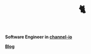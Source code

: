 <h1 align="center">
    🐈<br /><br />
</h1>

**Software Engineer in [channel-io](https://channel.io)**

**[Blog](https://nabi-blog.vercel.app)**
